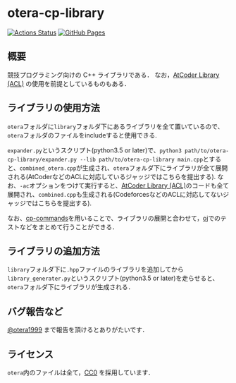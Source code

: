 # otera-cp-library

[![Actions Status](https://github.com/otera99/otera-cp-library/workflows/verify/badge.svg)](https://github.com/otera99/otera-cp-library/actions)
[![GitHub Pages](https://img.shields.io/static/v1?label=GitHub+Pages&message=+&color=brightgreen&logo=github)](https://otera99.github.io/otera-cp-library/)

## 概要

競技プログラミング向けの C++ ライブラリである．
なお，[AtCoder Library (ACL)](https://github.com/atcoder/ac-library) の使用を前提としているものもある．

## ライブラリの使用方法

`otera`フォルダに`library`フォルダ下にあるライブラリを全て置いているので、`otera`フォルダのファイルをincludeすると使用できる.

`expander.py`というスクリプト(python3.5 or later)で、`python3 path/to/otera-cp-library/expander.py --lib path/to/otera-cp-library main.cpp`とすると、`combined_otera.cpp`が生成され、`otera`フォルダ下にライブラリが全て展開される(AtCoderなどのACLに対応しているジャッジではこちらを提出する).
なお、`-ac`オプションをつけて実行すると、[AtCoder Library (ACL)](https://github.com/atcoder/ac-library)のコードも全て展開され、`combined.cpp`も生成される(CodeforcesなどのACLに対応してないジャッジではこちらを提出する).

なお、[cp-commands](https://github.com/otera99/cp-commands)を用いることで、ライブラリの展開と合わせて，[oj](https://aresune.com/?_=%2Fonline-judge-tools%2Foj%23%2F57C5Qg75s5BqH5nOjgXq3c%3D)でのテストなどをまとめて行うことができる．

## ライブラリの追加方法

`library`フォルダ下に`.hpp`ファイルのライブラリを追加してから`library_generater.py`というスクリプト(python3.5 or later)を走らせると、`otera`フォルダ下にライブラリが生成される．

## バグ報告など

[@otera1999](https://twitter.com/otera1999) まで報告を頂けるとありがたいです．

## ライセンス

`otera`内のファイルは全て，[CC0](https://creativecommons.org/publicdomain/zero/1.0/legalcode) を採用しています．